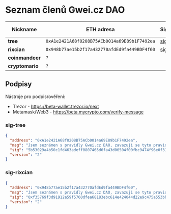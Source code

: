# Seznam členů Gwei.cz DAO


Nickname        | ETH adresa                                   | Sig.                |  Discord         | Pozván členem | Členem od
---             | ---                                          | ---                 | ---              | ---           | ---
**tree**        | `0xA1e2421A68f0208B75ACb0014a69E89b1F7492ea` | [sig](#sig-tree)    | tree#7466        | -             | -
**rixcian**     | `0x948b77ae15b2f17a432770afdEd9fa449BDF4f60` | [sig](#sig-rixcian) | rixcian#4383     | -             | -
**coinmandeer** | `?`                                          |                     | coinmandeer#9287 | -             | -
**cryptomario** | `?`                                          |                     | cryptomario#0917 | -             | -


## Podpisy

Nástroje pro podpis/ověření:
* Trezor - https://beta-wallet.trezor.io/next
* Metamask/Web3 - https://beta.mycrypto.com/verify-message

### sig-tree
```json
{
  "address": "0xA1e2421A68f0208B75ACb0014a69E89b1F7492ea",
  "msg": "Jsem seznámen s pravidly Gwei.cz DAO, zavazuji se tyto pravidla respektovat a chci se stát členem, tree",
  "sig": "5b53029a4b50c1fd463adeff0807465d6fa43d06504f00fbc9474f96e0f317163d6fbf6ee9378944bdad42ee5bdbf75bc154af8ed04fafa7e57237549d011d8d1b",
  "version": "2"
}
```

### sig-rixcian
```json
{
  "address": "0x948b77ae15b2f17a432770afdEd9fa449BDF4f60",
  "msg": "Jsem seznámen s pravidly Gwei.cz DAO, zavazuji se tyto pravidla respektovat a chci se stát členem, rixcian",
  "sig": "0xf35769f3d91912a59f5760dfea68183ebc614e424044d22e9c475a553bba1e8a0501b4a3f38093c7e9e45f6539bd2289f73ab2cc015e1aad0adf0a45f248c15e1b",
  "version": "2"
}
```
